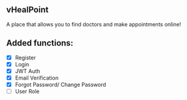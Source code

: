## vHealPoint
A place that allows you to find doctors and make appointments online!

## Added functions:
- [x] Register
- [x] Login
- [x] JWT Auth
- [x] Email Verification 
- [x] Forgot Password/ Change Password
- [ ] User Role
